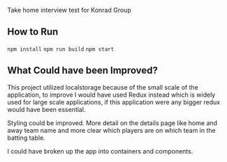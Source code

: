 Take home interview test for Konrad Group

## How to Run
`npm install`
`npm run build`
`npm start`

## What Could have been Improved?

This project utilized localstorage because of the small scale of the application,
to improve I would have used Redux instead which is widely used for large scale applications,
if this application were any bigger redux would have been essential.

Styling could be improved. More detail on the details page like home and away team name and more clear which players are on
which team in the batting table.

I could have broken up the app into containers and components.
